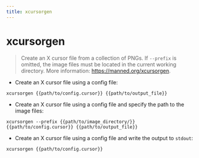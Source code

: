 ```yaml
---
title: xcursorgen
---
```

# xcursorgen

> Create an X cursor file from a collection of PNGs.
> If `--prefix` is omitted, the image files must be located in the current working directory.
> More information: <https://manned.org/xcursorgen>.

- Create an X cursor file using a config file:

`xcursorgen {{path/to/config.cursor}} {{path/to/output_file}}`

- Create an X cursor file using a config file and specify the path to the image files:

`xcursorgen --prefix {{path/to/image_directory/}} {{path/to/config.cursor}} {{path/to/output_file}}`

- Create an X cursor file using a config file and write the output to `stdout`:

`xcursorgen {{path/to/config.cursor}}`
